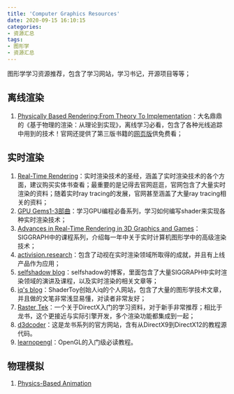 ```yaml
---
title: 'Computer Graphics Resources'
date: 2020-09-15 16:10:15
categories:
- 资源汇总
tags: 
- 图形学
- 资源汇总
---
```


图形学学习资源推荐，包含了学习网站，学习书记，开源项目等等；
<!--more-->

## 离线渲染

1. [Physically Based Rendering:From Theory To Implementation](https://www.pbrt.org/index.html)：大名鼎鼎的《基于物理的渲染：从理论到实现》，离线学习必看，包含了各种光线追踪中用到的技术！官网还提供了第三版书籍的[网页版](http://www.pbr-book.org/)供免费看；

## 实时渲染

1. [Real-Time Rendering](http://www.realtimerendering.com/index.html)：实时渲染技术的圣经，涵盖了实时渲染技术的各个方面，建议购买实体书查看；最重要的是记得去官网逛逛，官网包含了大量实时渲染的资料；随着实时ray tracing的发展，官网甚至涵盖了大量ray tracing相关的资料；
2. [GPU Gems1-3部曲](https://developer.nvidia.com/gpugems/gpugems/contributors)：学习GPU编程必备系列，学习如何编写shader来实现各种实时渲染技术；
3. [Advances in Real-Time Rendering in 3D Graphics and Games](http://advances.realtimerendering.com/)：SIGGRAPH中的课程系列，介绍每一年中关于实时计算机图形学中的高级渲染技术；
4. [activision.research](https://research.activision.com/)：包含了动视在实时渲染领域所取得的成就，并且有上线产品作为应用；
5. [selfshadow blog](https://blog.selfshadow.com/publications/)：selfshadow的博客，里面包含了大量SIGGRAPH中实时渲染领域的演讲及课程，以及实时渲染的相关文章等；
6. [iq's blog](https://www.iquilezles.org/)：ShaderToy创始人iq的个人网站，包含了大量的图形学技术文章，并且做的文笔非常浅显易懂，对读者非常友好；
7. [Raster Tek](http://www.rastertek.com/tutindex.html)：一个关于DirectX入门的学习资料，对于新手非常推荐；相比于龙书，这个更接近与实际引擎开发，多个渲染功能都集成到一起；
8. [d3dcoder](http://www.d3dcoder.net/)：这是龙书系列的官方网站，含有从DirectX9到DirectX12的教程源代码。
9. [learnopengl](https://learnopengl.com/)：OpenGL的入门级必读教程。

## 物理模拟

1. [Physics-Based Animation](https://www.physicsbasedanimation.com/)
